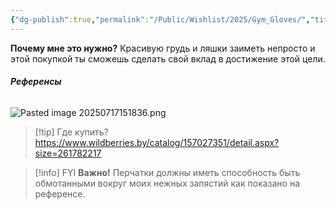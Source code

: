 ```yaml
---
{"dg-publish":true,"permalink":"/Public/Wishlist/2025/Gym_Gloves/","title":"🧤Перчатки в зал","tags":["одежда","slay","хобби"]}
---
```



**Почему мне это нужно?**
Красивую грудь и ляшки заиметь непросто и этой покупкой ты сможешь сделать свой вклад в достижение этой цели.

###### **Референсы**
![Pasted image 20250717151836.png](/img/user/Public/Wishlist/2025/attachments/Pasted%20image%2020250717151836.png)

> [!tip] Где купить?
> https://www.wildberries.by/catalog/157027351/detail.aspx?size=261782217

> [!info] FYI
> **Важно!** Перчатки должны иметь способность быть обмотанными вокруг моих нежных запястий как показано на референсе.